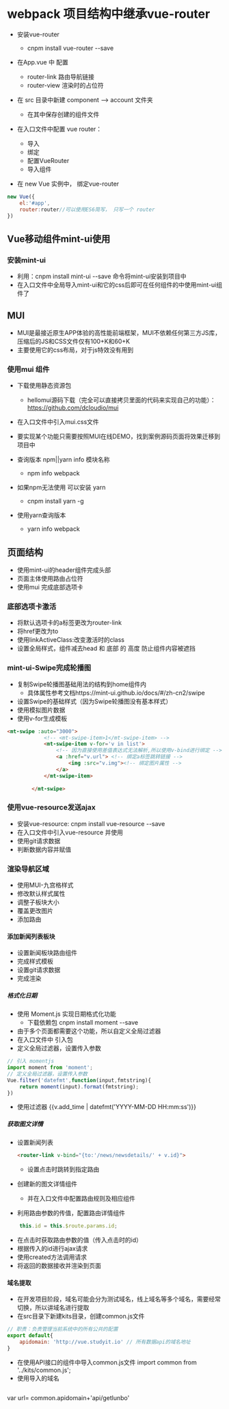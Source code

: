 # webpack 项目结构中继承vue-router
- 安装vue-router
    + cnpm install vue-router --save
- 在App.vue 中 配置 
    + router-link 路由导航链接
    + router-view 渲染时的占位符 
- 在 src 目录中新建 component --> account 文件夹
    + 在其中保存创建的组件文件
- 在入口文件中配置  vue router：
    + 导入
    + 绑定
    + 配置VueRouter
    + 导入组件

- 在 new Vue 实例中， 绑定vue-router
```javascript
new Vue({
    el:'#app',
    router:router//可以使用ES6简写， 只写一个 router
}) 
```
## Vue移动组件mint-ui使用
### 安装mint-ui
- 利用：cnpm install mint-ui --save 命令将mint-ui安装到项目中
- 在入口文件中全局导入mint-ui和它的css后即可在任何组件的中使用mint-ui组件了 
## MUI
- MUI是最接近原生APP体验的高性能前端框架，MUI不依赖任何第三方JS库，压缩后的JS和CSS文件仅有100+K和60+K
- 主要使用它的css布局，对于js特效没有用到
### 使用mui 组件
- 下载使用静态资源包
    + hellomui源码下载（完全可以直接拷贝里面的代码来实现自己的功能）：https://github.com/dcloudio/mui
- 在入口文件中引入mui.css文件
- 要实现某个功能只需要按照MUI在线DEMO，找到案例源码页面将效果迁移到项目中

- 查询版本 npm||yarn info 模块名称
    + npm info webpack
- 如果npm无法使用 可以安装 yarn
    + cnpm install yarn -g    
- 使用yarn查询版本
    + yarn info webpack

## 页面结构
- 使用mint-ui的header组件完成头部    
- 页面主体使用路由占位符
- 使用mui 完成底部选项卡
### 底部选项卡激活
- 将默认选项卡的a标签更改为router-link
- 将href更改为to
- 使用linkActiveClass:改变激活时的class
- 设置全局样式，组件减去head 和 底部 的 高度 防止组件内容被遮挡
### mint-ui-Swipe完成轮播图
- 复制Swipe轮播图基础用法的结构到home组件内
    + 具体属性参考文档https://mint-ui.github.io/docs/#/zh-cn2/swipe
- 设置Swipe的基础样式（因为Swipe轮播图没有基本样式）
- 使用模拟图片数据
- 使用v-for生成模板
```html
<mt-swipe :auto="3000">
            <!-- <mt-swipe-item>1</mt-swipe-item> -->
            <mt-swipe-item v-for='v in list'>
                <!-- 因为直接使用差值表达式无法解析,所以使用v-bind进行绑定 -->
                <a :href="v.url"> <!-- 绑定a标签跳转链接 -->
                    <img :src="v.img"><!-- 绑定图片属性 -->
                </a>
            </mt-swipe-item>
           
        </mt-swipe>
```
### 使用vue-resource发送ajax
- 安装vue-resource: cnpm install vue-resource --save
- 在入口文件中引入vue-resource 并使用
- 使用git请求数据
- 判断数据内容并赋值
### 渲染导航区域
- 使用MUI-九宫格样式
- 修改默认样式属性
- 调整子板块大小
- 覆盖更改图片
- 添加路由

#### 添加新闻列表板块
- 设置新闻板块路由组件
- 完成样式模板
- 设置git请求数据
- 完成渲染
##### 格式化日期
- 使用 Moment.js 实现日期格式化功能
    + 下载依赖包 cnpm install moment --save
- 由于多个页面都需要这个功能，所以自定义全局过滤器
- 在入口文件中 引入包
- 定义全局过滤器，设置传入参数
```javascript
// 引入 momentjs
import moment from 'moment';
// 定义全局过滤器，设置传入参数
Vue.filter('datefmt',function(input,fmtstring){
    return moment(input).format(fmtstring); 
})
```
- 使用过滤器
        {{v.add_time | datefmt('YYYY-MM-DD HH:mm:ss')}}


##### 获取图文详情
- 设置新闻列表 

    ```html
    <router-link v-bind="{to:'/news/newsdetails/' + v.id}"> 
    ```   
    + 设置点击时跳转到指定路由   
- 创建新的图文详情组件     
    + 并在入口文件中配置路由规则及相应组件
- 利用路由参数的传值，配置路由详情组件
```javascript
    this.id = this.$route.params.id;
```
- 在点击时获取路由参数的值（传入点击时的id）
- 根据传入的id进行ajax请求
- 使用created方法调用请求
- 将返回的数据接收并渲染到页面 

#### 域名提取
- 在开发项目阶段，域名可能会分为测试域名，线上域名等多个域名，需要经常切换，所以讲域名进行提取       
- 在src目录下新建kits目录，创建common.js文件
```javascript
// 职责：负责管理当前系统中的所有公共的配置
export default{
    apidomain: 'http://vue.studyit.io' // 所有数据api的域名地址
}
```   
- 在使用API接口的组件中导入common.js文件
        import common from '../kits/common.js';
- 使用导入的域名
  ```javascript
var url= common.apidomain+'api/getlunbo'
```   